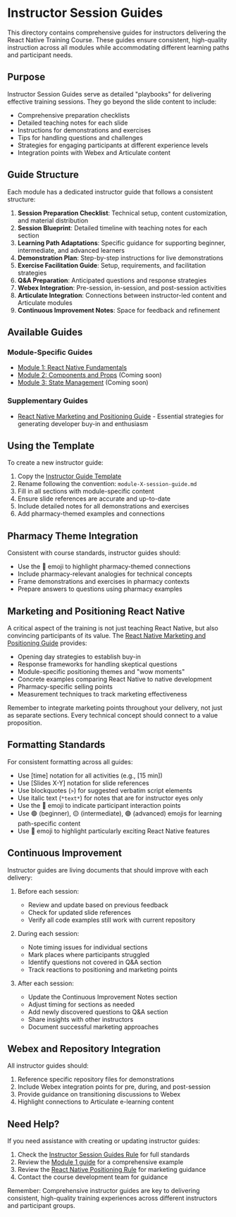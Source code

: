 # Instructor Session Guides

This directory contains comprehensive guides for instructors delivering the React Native Training Course. These guides ensure consistent, high-quality instruction across all modules while accommodating different learning paths and participant needs.

## Purpose

Instructor Session Guides serve as detailed "playbooks" for delivering effective training sessions. They go beyond the slide content to include:

- Comprehensive preparation checklists
- Detailed teaching notes for each slide
- Instructions for demonstrations and exercises
- Tips for handling questions and challenges
- Strategies for engaging participants at different experience levels
- Integration points with Webex and Articulate content

## Guide Structure

Each module has a dedicated instructor guide that follows a consistent structure:

1. **Session Preparation Checklist**: Technical setup, content customization, and material distribution
2. **Session Blueprint**: Detailed timeline with teaching notes for each section
3. **Learning Path Adaptations**: Specific guidance for supporting beginner, intermediate, and advanced learners
4. **Demonstration Plan**: Step-by-step instructions for live demonstrations
5. **Exercise Facilitation Guide**: Setup, requirements, and facilitation strategies
6. **Q&A Preparation**: Anticipated questions and response strategies
7. **Webex Integration**: Pre-session, in-session, and post-session activities
8. **Articulate Integration**: Connections between instructor-led content and Articulate modules
9. **Continuous Improvement Notes**: Space for feedback and refinement

## Available Guides

### Module-Specific Guides
- [Module 1: React Native Fundamentals](./module-1-session-guide.md)
- [Module 2: Components and Props](./module-2-session-guide.md) (Coming soon)
- [Module 3: State Management](./module-3-session-guide.md) (Coming soon)

### Supplementary Guides
- [React Native Marketing and Positioning Guide](./react-native-marketing-guide.md) - Essential strategies for generating developer buy-in and enthusiasm

## Using the Template

To create a new instructor guide:

1. Copy the [Instructor Guide Template](./instructor-guide-template.md)
2. Rename following the convention: `module-X-session-guide.md`
3. Fill in all sections with module-specific content
4. Ensure slide references are accurate and up-to-date
5. Include detailed notes for all demonstrations and exercises
6. Add pharmacy-themed examples and connections

## Pharmacy Theme Integration

Consistent with course standards, instructor guides should:

- Use the 💊 emoji to highlight pharmacy-themed connections
- Include pharmacy-relevant analogies for technical concepts
- Frame demonstrations and exercises in pharmacy contexts
- Prepare answers to questions using pharmacy examples

## Marketing and Positioning React Native

A critical aspect of the training is not just teaching React Native, but also convincing participants of its value. The [React Native Marketing and Positioning Guide](./react-native-marketing-guide.md) provides:

- Opening day strategies to establish buy-in
- Response frameworks for handling skeptical questions
- Module-specific positioning themes and "wow moments"
- Concrete examples comparing React Native to native development
- Pharmacy-specific selling points
- Measurement techniques to track marketing effectiveness

Remember to integrate marketing points throughout your delivery, not just as separate sections. Every technical concept should connect to a value proposition.

## Formatting Standards

For consistent formatting across all guides:

- Use [time] notation for all activities (e.g., [15 min])
- Use [Slides X-Y] notation for slide references
- Use blockquotes (`>`) for suggested verbatim script elements
- Use italic text (`*text*`) for notes that are for instructor eyes only
- Use the 👥 emoji to indicate participant interaction points
- Use 🟢 (beginner), 🟡 (intermediate), 🟣 (advanced) emojis for learning path-specific content
- Use 🚀 emoji to highlight particularly exciting React Native features

## Continuous Improvement

Instructor guides are living documents that should improve with each delivery:

1. Before each session:
   - Review and update based on previous feedback
   - Check for updated slide references
   - Verify all code examples still work with current repository

2. During each session:
   - Note timing issues for individual sections
   - Mark places where participants struggled
   - Identify questions not covered in Q&A section
   - Track reactions to positioning and marketing points

3. After each session:
   - Update the Continuous Improvement Notes section
   - Adjust timing for sections as needed
   - Add newly discovered questions to Q&A section
   - Share insights with other instructors
   - Document successful marketing approaches

## Webex and Repository Integration

All instructor guides should:

1. Reference specific repository files for demonstrations
2. Include Webex integration points for pre, during, and post-session
3. Provide guidance on transitioning discussions to Webex
4. Highlight connections to Articulate e-learning content

## Need Help?

If you need assistance with creating or updating instructor guides:

1. Check the [Instructor Session Guides Rule](../../.cursor/rules/006-Core-instructor-sessions.mdc) for full standards
2. Review the [Module 1 guide](./module-1-session-guide.md) for a comprehensive example
3. Review the [React Native Positioning Rule](../../.cursor/rules/007-Core-react-native-positioning.mdc) for marketing guidance
4. Contact the course development team for guidance

Remember: Comprehensive instructor guides are key to delivering consistent, high-quality training experiences across different instructors and participant groups. 